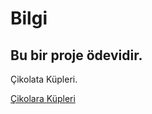 # Bilgi

## Bu bir proje ödevidir.

Çikolata Küpleri.

[Çikolara Küpleri](https://www.google.com/search?q=%C3%A7ikolata+k%C3%BCpleri&oq=%C3%A7ikolata+k%C3%BCpleri&aqs=chrome.0.69i59j0i22i30j69i61l3.4269j0j7&sourceid=chrome&ie=UTF-8)